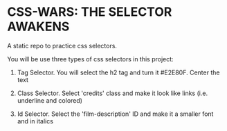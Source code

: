 # CSS-WARS: THE SELECTOR AWAKENS
A static repo to practice css selectors.

You will be use three types of css selectors in this project:

1. Tag Selector. You will select the h2 tag and turn it #E2E80F. 
    Center the text

2. Class Selector. Select 'credits' class and make it look like links 
    (i.e. underline and colored)

3. Id Selector. Select the 'film-description' ID and make it a smaller 
    font and in italics